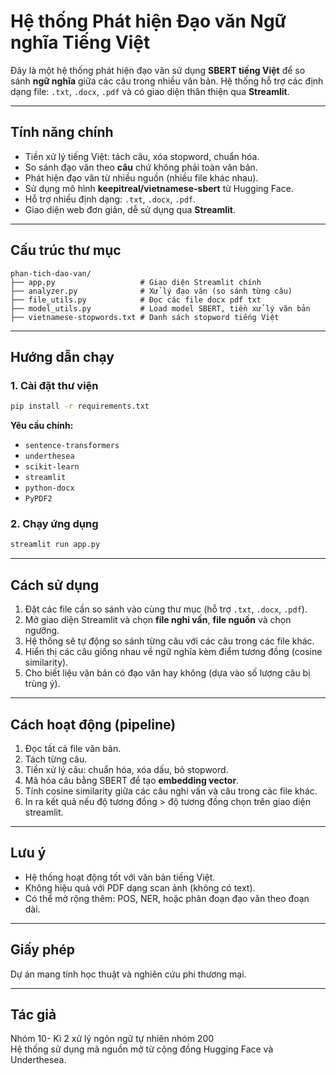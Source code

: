 
# Hệ thống Phát hiện Đạo văn Ngữ nghĩa Tiếng Việt

Đây là một hệ thống phát hiện đạo văn sử dụng **SBERT tiếng Việt** để so sánh **ngữ nghĩa** giữa các câu trong nhiều văn bản. Hệ thống hỗ trợ các định dạng file: `.txt`, `.docx`, `.pdf` và có giao diện thân thiện qua **Streamlit**.

---

## Tính năng chính

- Tiền xử lý tiếng Việt: tách câu, xóa stopword, chuẩn hóa.
- So sánh đạo văn theo **câu** chứ không phải toàn văn bản.
- Phát hiện đạo văn từ nhiều nguồn (nhiều file khác nhau).
- Sử dụng mô hình **keepitreal/vietnamese-sbert** từ Hugging Face.
- Hỗ trợ nhiều định dạng: `.txt`, `.docx`, `.pdf`.
- Giao diện web đơn giản, dễ sử dụng qua **Streamlit**.

---

##  Cấu trúc thư mục

```
phan-tich-dao-van/
├── app.py                   # Giao diện Streamlit chính
├── analyzer.py              # Xử lý đạo văn (so sánh từng câu)
├── file_utils.py            # Đọc các file docx pdf txt
├── model_utils.py           # Load model SBERT, tiền xử lý văn bản
├── vietnamese-stopwords.txt # Danh sách stopword tiếng Việt
```

---

##  Hướng dẫn chạy

### 1. Cài đặt thư viện
```bash
pip install -r requirements.txt
```

**Yêu cầu chính:**
- `sentence-transformers`
- `underthesea`
- `scikit-learn`
- `streamlit`
- `python-docx`
- `PyPDF2`

### 2. Chạy ứng dụng
```bash
streamlit run app.py
```

---

##  Cách sử dụng

1. Đặt các file cần so sánh vào cùng thư mục (hỗ trợ `.txt`, `.docx`, `.pdf`).
2. Mở giao diện Streamlit và chọn **file nghi vấn**, **file nguồn** và chọn ngưỡng.
3. Hệ thống sẽ tự động so sánh từng câu với các câu trong các file khác.
4. Hiển thị các câu giống nhau về ngữ nghĩa kèm điểm tương đồng (cosine similarity).
5. Cho biết liệu văn bản có đạo văn hay không (dựa vào số lượng câu bị trùng ý).

---

##  Cách hoạt động (pipeline)

1. Đọc tất cả file văn bản.
2. Tách từng câu.
3. Tiền xử lý câu: chuẩn hóa, xóa dấu, bỏ stopword.
4. Mã hóa câu bằng SBERT để tạo **embedding vector**.
5. Tính cosine similarity giữa các câu nghi vấn và câu trong các file khác.
6. In ra kết quả nếu độ tương đồng > độ tương đồng chọn trên giao diện streamlit.

---

##  Lưu ý

- Hệ thống hoạt động tốt với văn bản tiếng Việt.
- Không hiệu quả với PDF dạng scan ảnh (không có text).
- Có thể mở rộng thêm: POS, NER, hoặc phân đoạn đạo văn theo đoạn dài.

---

##  Giấy phép

Dự án mang tính học thuật và nghiên cứu phi thương mại.

---

##  Tác giả
Nhóm 10- Kì 2 xử lý ngôn ngữ tự nhiên nhóm 200  
Hệ thống sử dụng mã nguồn mở từ cộng đồng Hugging Face và Underthesea.
